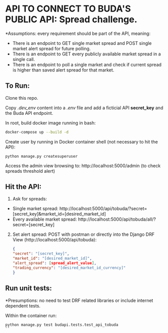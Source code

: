 # API TO CONNECT TO BUDA'S PUBLIC API: Spread challenge.

\*Assumptions: every requirement should be part of the API, meaning:

- There is an endpoint to GET single market spread and POST single market alert spread for future polling.
- There is an endpoint to GET every publicly available market spread in a single call.
- There is an endpoint to poll a single market and check if current spread is higher than saved alert spread for that market.

## To Run:

Clone this repo.

Copy _.dev_env_ content into a _.env_ file and add a ficticial API **secret_key** and the Buda API endpoint.

In root, build docker image running in bash:

```bash
docker-compose up --build -d
```

Create user by running in Docker container shell (not necessary to hit the API):

```docker
python manage.py createsuperuser
```

Access the admin view browsing to: http://localhost:5000/admin (to check spreads threshold alert)

## Hit the API:

1. Ask for spreads:

- Single market spread:
  http://localhost:5000/api/tobuda/?secret=[secret_key]&market_id=[desired_market_id]
- Every available market spread:
  http://localhost:5000/api/tobuda/all/?secret=[secret_key]

2. Set alert spread:
   POST with postman or directly into the Django DRF View (http://localhost:5000/api/tobuda):
   ```json
   {
   "secret": "[secret_key]",
   "market_id": "[desired_market_id]",
   "alert_spread": [spread_alert_value],
   "trading_currency": "[desired_market_id_currency]"
   }
   ```

## Run unit tests:

\*Presumptions: no need to test DRF related libraries or include internet dependent tests.

Within the container run:

```docker
python manage.py test budapi.tests.test_api_tobuda
``
```
